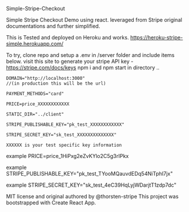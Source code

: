 Simple-Stripe-Checkout

Simple Stripe Checkout Demo using react. leveraged from Stripe original documentations and further simplified.

This is Tested and deployed on Heroku and works. 
https://heroku-stripe-simple.herokuapp.com/

To try, clone repo and setup a .env in /server folder and include items below.
visit this site to generate your stripe API key - https://stripe.com/docs/keys
npm i and npm start in directory ..

``` text 
DOMAIN="http://localhost:3000" 
//(in production this will be the url)

PAYMENT_METHODS="card"

PRICE=price_XXXXXXXXXXXX

STATIC_DIR="../client"

STRIPE_PUBLISHABLE_KEY="pk_test_XXXXXXXXXXXX"

STRIPE_SECRET_KEY="sk_test_XXXXXXXXXXXXXX"

XXXXXX is your test specific key information
```
example PRICE=price_1HiPxg2eZvKYlo2C5g3rIPkx

example STRIPE_PUBLISHABLE_KEY="pk_test_TYooMQauvdEDq54NiTphI7jx"

example STRIPE_SECRET_KEY="sk_test_4eC39HqLyjWDarjtT1zdp7dc"


MIT license and original authored by @thorsten-stripe
This project was bootstrapped with Create React App.

